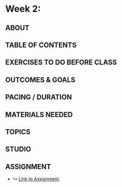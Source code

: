 # Week 2:

## ABOUT



## TABLE OF CONTENTS


## EXERCISES TO DO BEFORE CLASS


## OUTCOMES & GOALS


## PACING / DURATION



## MATERIALS NEEDED


## TOPICS


## STUDIO


## ASSIGNMENT

* ↳ [Link to Assignment]().